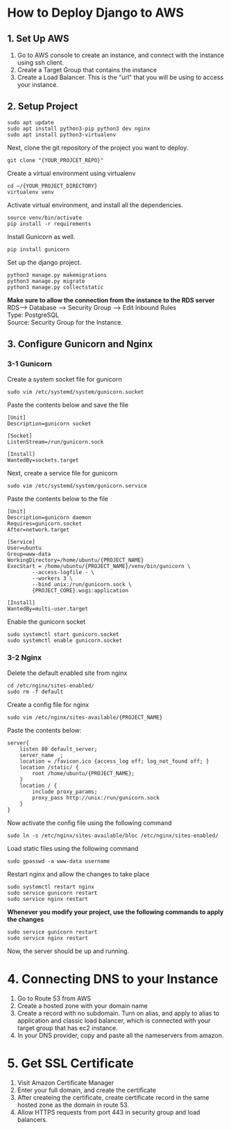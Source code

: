 # How to Deploy Django to AWS
## 1. Set Up AWS
1. Go to AWS console to create an instance, and connect with the instance using ssh client.
2. Create a Target Group that contains the instance
3. Create a Load Balancer. This is the "url" that you will be using to access your instance. 
## 2. Setup Project
```shell
sudo apt update
sudo apt install python3-pip python3 dev nginx
sudo apt install python3-virtualenv
```

Next, clone the git repository of the project you want to deploy.
```shell
git clone "{YOUR_PROJCET_REPO}"
```
Create a virtual environment using virtualenv
```shell
cd ~/{YOUR_PROJECT_DIRECTORY}
virtualenv venv
```
Activate virtual environment, and install all the dependencies.
```shell
source venv/bin/activate
pip install -r requirements
```
Install Gunicorn as well.
```shell
pip install gunicorn
```

Set up the django project.
```shell
python3 manage.py makemigrations
python3 manage.py migrate
python3 manage.py collectstatic
```
**Make sure to allow the connection from the instance to the RDS server**\
RDS--> Database --> Security Group --> Edit Inbound Rules\
Type: PostgreSQL\
Source: Security Group for the Instance.

## 3. Configure Gunicorn and Nginx
### 3-1 Gunicorn
Create a system socket file for gunicorn
```shell
sudo vim /etc/systemd/system/gunicorn.socket
```
Paste the contents below and save the file
```
[Unit]
Description=gunicorn socket

[Socket]
ListenStream=/run/gunicorn.sock

[Install]
WantedBy=sockets.target
```
Next, create a service file for gunicorn
```shell
sudo vim /etc/systemd/system/gunicorn.service
```
Paste the contents below to the file
```
[Unit]
Description=gunicorn daemon
Requires=gunicorn.socket
After=network.target

[Service]
User=ubuntu
Group=www-data
WorkingDirectory=/home/ubuntu/{PROJECT_NAME}
ExecStart = /home/ubuntu/{PROJECT_NAME}/venv/bin/gunicorn \
        --access-logfile - \
        --workers 3 \
        --bind unix:/run/gunicorn.sock \
        {PROJECT_CORE}.wsgi:application

[Install]
WantedBy=multi-user.target
```
Enable the gunicorn socket
```shell
sudo systemctl start gunicorn.socket
sudo systemctl enable gunicorn.socket
```
### 3-2 Nginx
Delete the default enabled site from nginx
```shell
cd /etc/nginx/sites-enabled/
sudo rm -f default
```
Create a config file for nginx 
```shell
sudo vim /etc/nginx/sites-available/{PROJECT_NAME}
```
Paste the contents below:
```
server{
    listen 80 default_server;
    server_name _;
    location = /favicon.ico {access_log off; log_not_found off; }
    location /static/ {
        root /home/ubuntu/{PROJECT_NAME};
    }
    location / {
        include proxy_params;
        proxy_pass http://unix:/run/gunicorn.sock
    }
}
```
Now activate the config file using the following command
```shell
sudo ln -s /etc/nginx/sites-available/bloc /etc/nginx/sites-enabled/
```
Load static files using the following command
```shell
sudo gpasswd -a www-data username
```
Restart nginx and allow the changes to take place
```shell
sudo systemctl restart nginx
sudo service gunicorn restart
sudo service nginx restart
```
**Whenever you modify your project, use the following commands to apply the changes**
```shell
sudo service gunicorn restart
sudo service nginx restart
```
Now, the server should be up and running. 
# 4. Connecting DNS to your Instance
1. Go to Route 53 from AWS
2. Create a hosted zone with your domain name
3. Create a record with no subdomain. Turn on alias, and apply to alias to application and classic load balancer, which is connected with your target group that has ec2 instance.
4. In your DNS provider, copy and paste all the nameservers from amazon.
# 5. Get SSL Certificate
1. Visit Amazon Certificate Manager
2. Enter your full domain, and create the certificate
3. After createing the certificate, create certificate record in the same hosted zone as the domain in route 53.
4. Allow HTTPS requests from port 443 in security group and load balancers. 